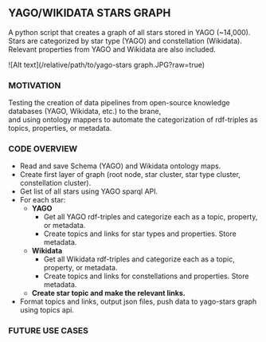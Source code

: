 ## YAGO/WIKIDATA STARS GRAPH

A python script that creates a graph of all stars stored in YAGO (~14,000).<br />
Stars are categorized by star type (YAGO) and constellation (Wikidata).<br />
Relevant properties from YAGO and Wikidata are also included.<br />

![Alt text](/relative/path/to/yago-stars graph.JPG?raw=true)

### MOTIVATION

Testing the creation of data pipelines from open-source knowledge databases (YAGO, Wikidata, etc.) to the brane,<br /> 
and using ontology mappers to automate the categorization of rdf-triples as topics, properties, or metadata.<br />

### CODE OVERVIEW

* Read and save Schema (YAGO) and Wikidata ontology maps.
* Create first layer of graph (root node, star cluster, star type cluster, constellation cluster).
* Get list of all stars using YAGO sparql API.
* For each star:<br />
    * **YAGO**
        * Get all YAGO rdf-triples and categorize each as a topic, property, or metadata. 
        * Create topics and links for star types and properties. Store metadata.<br />
    * **Wikidata**
        * Get all Wikidata rdf-triples and categorize each as a topic, property, or metadata.
        * Create topics and links for constellations and properties. Store metadata.<br />
    * **Create star topic and make the relevant links.**
* Format topics and links, output json files, push data to yago-stars graph using topics api.

### FUTURE USE CASES

